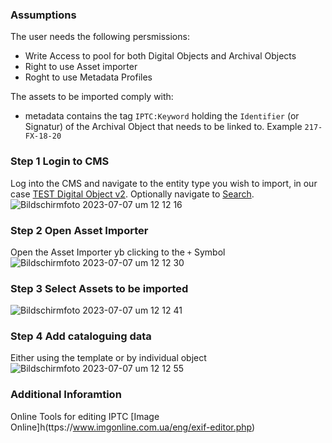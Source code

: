 ### Assumptions
The user needs the following persmissions: 
* Write Access to pool for both Digital Objects and Archival Objects
* Right to use Asset importer
* Roght to use Metadata Profiles

The assets to be imported comply with: 
* metadata contains the tag `IPTC:Keyword` holding the `Identifier` (or Signatur) of the Archival Object that needs to be linked to. Example `217-FX-18-20`

### Step 1 Login to CMS
Log into the CMS and navigate to the entity type you wish to import, in our case [TEST Digital Object v2](https://collections.gta.arch.ethz.ch/lists/do_v2). Optionally navigate to [Search](https://collections.gta.arch.ethz.ch/search). 
![Bildschirmfoto 2023-07-07 um 12 12 16](https://github.com/gtadigital/cms-manual/assets/30504518/4750513d-271c-4ea3-bf27-94522ebcd1b5)


### Step 2 Open Asset Importer
Open the Asset Importer yb clicking to the `+` Symbol
![Bildschirmfoto 2023-07-07 um 12 12 30](https://github.com/gtadigital/cms-manual/assets/30504518/13de3eae-ee97-4664-a28c-d5a7e4b25a19)

### Step 3 Select Assets to be imported
![Bildschirmfoto 2023-07-07 um 12 12 41](https://github.com/gtadigital/cms-manual/assets/30504518/0e4f0a82-b040-464c-9d9c-64fe327faba0)

### Step 4 Add cataloguing data
Either using the template or by individual object
![Bildschirmfoto 2023-07-07 um 12 12 55](https://github.com/gtadigital/cms-manual/assets/30504518/b9854895-f7b3-4831-a062-ef8f30d2c8ab)


### Additional Inforamtion
Online Tools for editing IPTC [Image Online]h(ttps://www.imgonline.com.ua/eng/exif-editor.php)
